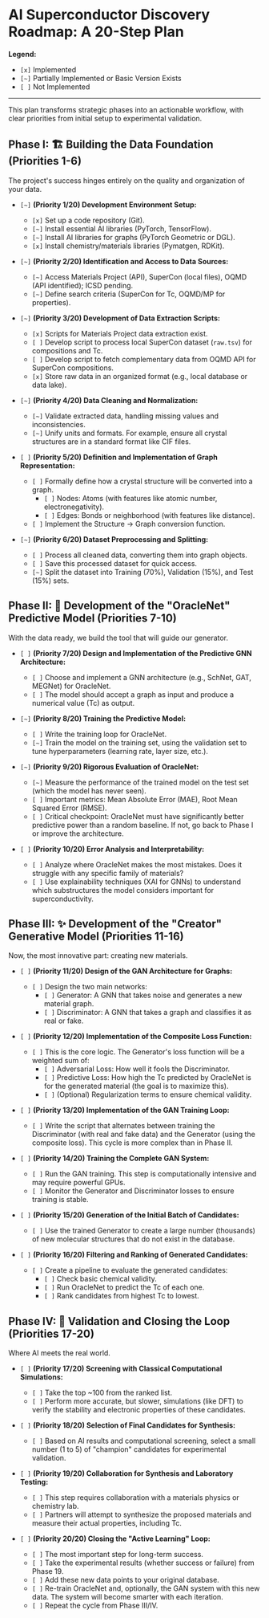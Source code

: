 # AI Superconductor Discovery Roadmap: A 20-Step Plan

**Legend:**
- `[x]` Implemented
- `[~]` Partially Implemented or Basic Version Exists
- `[ ]` Not Implemented

---

This plan transforms strategic phases into an actionable workflow, with clear priorities from initial setup to experimental validation.

## Phase I: 🏗️ Building the Data Foundation (Priorities 1-6)

The project's success hinges entirely on the quality and organization of your data.

- `[~]` **(Priority 1/20) Development Environment Setup:**
    - `[x]` Set up a code repository (Git).
    - `[~]` Install essential AI libraries (PyTorch, TensorFlow).
    - `[~]` Install AI libraries for graphs (PyTorch Geometric or DGL).
    - `[x]` Install chemistry/materials libraries (Pymatgen, RDKit).

- `[~]` **(Priority 2/20) Identification and Access to Data Sources:**
    - `[~]` Access Materials Project (API), SuperCon (local files), OQMD (API identified); ICSD pending.
    - `[~]` Define search criteria (SuperCon for Tc, OQMD/MP for properties).

- `[~]` **(Priority 3/20) Development of Data Extraction Scripts:**
    - `[x]` Scripts for Materials Project data extraction exist.
    - `[ ]` Develop script to process local SuperCon dataset (`raw.tsv`) for compositions and Tc.
    - `[ ]` Develop script to fetch complementary data from OQMD API for SuperCon compositions.
    - `[x]` Store raw data in an organized format (e.g., local database or data lake).

- `[~]` **(Priority 4/20) Data Cleaning and Normalization:**
    - `[~]` Validate extracted data, handling missing values and inconsistencies.
    - `[~]` Unify units and formats. For example, ensure all crystal structures are in a standard format like CIF files.

- `[ ]` **(Priority 5/20) Definition and Implementation of Graph Representation:**
    - `[ ]` Formally define how a crystal structure will be converted into a graph.
        - `[ ]` Nodes: Atoms (with features like atomic number, electronegativity).
        - `[ ]` Edges: Bonds or neighborhood (with features like distance).
    - `[ ]` Implement the Structure -> Graph conversion function.

- `[~]` **(Priority 6/20) Dataset Preprocessing and Splitting:**
    - `[ ]` Process all cleaned data, converting them into graph objects.
    - `[ ]` Save this processed dataset for quick access.
    - `[~]` Split the dataset into Training (70%), Validation (15%), and Test (15%) sets.

## Phase II: 🤖 Development of the "OracleNet" Predictive Model (Priorities 7-10)

With the data ready, we build the tool that will guide our generator.

- `[ ]` **(Priority 7/20) Design and Implementation of the Predictive GNN Architecture:**
    - `[ ]` Choose and implement a GNN architecture (e.g., SchNet, GAT, MEGNet) for OracleNet.
    - `[ ]` The model should accept a graph as input and produce a numerical value (Tc) as output.

- `[~]` **(Priority 8/20) Training the Predictive Model:**
    - `[ ]` Write the training loop for OracleNet.
    - `[~]` Train the model on the training set, using the validation set to tune hyperparameters (learning rate, layer size, etc.).

- `[~]` **(Priority 9/20) Rigorous Evaluation of OracleNet:**
    - `[~]` Measure the performance of the trained model on the test set (which the model has never seen).
    - `[ ]` Important metrics: Mean Absolute Error (MAE), Root Mean Squared Error (RMSE).
    - `[ ]` Critical checkpoint: OracleNet must have significantly better predictive power than a random baseline. If not, go back to Phase I or improve the architecture.

- `[ ]` **(Priority 10/20) Error Analysis and Interpretability:**
    - `[ ]` Analyze where OracleNet makes the most mistakes. Does it struggle with any specific family of materials?
    - `[ ]` Use explainability techniques (XAI for GNNs) to understand which substructures the model considers important for superconductivity.

## Phase III: ✨ Development of the "Creator" Generative Model (Priorities 11-16)

Now, the most innovative part: creating new materials.

- `[ ]` **(Priority 11/20) Design of the GAN Architecture for Graphs:**
    - `[ ]` Design the two main networks:
        - `[ ]` Generator: A GNN that takes noise and generates a new material graph.
        - `[ ]` Discriminator: A GNN that takes a graph and classifies it as real or fake.

- `[ ]` **(Priority 12/20) Implementation of the Composite Loss Function:**
    - `[ ]` This is the core logic. The Generator's loss function will be a weighted sum of:
        - `[ ]` Adversarial Loss: How well it fools the Discriminator.
        - `[ ]` Predictive Loss: How high the Tc predicted by OracleNet is for the generated material (the goal is to maximize this).
        - `[ ]` (Optional) Regularization terms to ensure chemical validity.

- `[ ]` **(Priority 13/20) Implementation of the GAN Training Loop:**
    - `[ ]` Write the script that alternates between training the Discriminator (with real and fake data) and the Generator (using the composite loss). This cycle is more complex than in Phase II.

- `[ ]` **(Priority 14/20) Training the Complete GAN System:**
    - `[ ]` Run the GAN training. This step is computationally intensive and may require powerful GPUs.
    - `[ ]` Monitor the Generator and Discriminator losses to ensure training is stable.

- `[ ]` **(Priority 15/20) Generation of the Initial Batch of Candidates:**
    - `[ ]` Use the trained Generator to create a large number (thousands) of new molecular structures that do not exist in the database.

- `[ ]` **(Priority 16/20) Filtering and Ranking of Generated Candidates:**
    - `[ ]` Create a pipeline to evaluate the generated candidates:
        - `[ ]` Check basic chemical validity.
        - `[ ]` Run OracleNet to predict the Tc of each one.
        - `[ ]` Rank candidates from highest Tc to lowest.

## Phase IV: 🧪 Validation and Closing the Loop (Priorities 17-20)

Where AI meets the real world.

- `[ ]` **(Priority 17/20) Screening with Classical Computational Simulations:**
    - `[ ]` Take the top ~100 from the ranked list.
    - `[ ]` Perform more accurate, but slower, simulations (like DFT) to verify the stability and electronic properties of these candidates.

- `[ ]` **(Priority 18/20) Selection of Final Candidates for Synthesis:**
    - `[ ]` Based on AI results and computational screening, select a small number (1 to 5) of "champion" candidates for experimental validation.

- `[ ]` **(Priority 19/20) Collaboration for Synthesis and Laboratory Testing:**
    - `[ ]` This step requires collaboration with a materials physics or chemistry lab.
    - `[ ]` Partners will attempt to synthesize the proposed materials and measure their actual properties, including Tc.

- `[ ]` **(Priority 20/20) Closing the "Active Learning" Loop:**
    - `[ ]` The most important step for long-term success.
    - `[ ]` Take the experimental results (whether success or failure) from Phase 19.
    - `[ ]` Add these new data points to your original database.
    - `[ ]` Re-train OracleNet and, optionally, the GAN system with this new data. The system will become smarter with each iteration.
    - `[ ]` Repeat the cycle from Phase III/IV.
